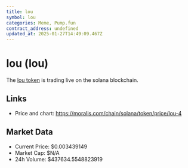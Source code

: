 ```yaml
---
title: lou
symbol: lou
categories: Meme, Pump.fun
contract_address: undefined
updated_at: 2025-01-27T14:49:09.467Z
---
```


# lou (lou)
The [lou token](https://moralis.com/chain/solana/token/price/lou-4) is trading live on the solana blockchain.

## Links
- Price and chart: https://moralis.com/chain/solana/token/price/lou-4

## Market Data
- Current Price: $0.003439149
- Market Cap: $N/A
- 24h Volume: $437634.5548823919

